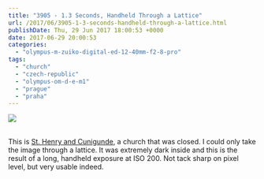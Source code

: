 ```yaml
---
title: "3905 - 1.3 Seconds, Handheld Through a Lattice"
url: /2017/06/3905-1-3-seconds-handheld-through-a-lattice.html
publishDate: Thu, 29 Jun 2017 18:00:53 +0000
date: 2017-06-29 20:00:53
categories: 
  - "olympus-m-zuiko-digital-ed-12-40mm-f2-8-pro"
tags: 
  - "church"
  - "czech-republic"
  - "olympus-om-d-e-m1"
  - "prague"
  - "praha"
---
```

<div class="container">
<div class="center"><a target="_blank" href="https://d25zfm9zpd7gm5.cloudfront.net/1200x1200/2016/20161026_105956_lr.jpg"><img class="webfeedsFeaturedVisual" src="https://d25zfm9zpd7gm5.cloudfront.net/0600x0600/2016/20161026_105956_lr.jpg" /></a></div>
</div>
<br />

This is <a href="https://cs.wikipedia.org/wiki/Kostel_svat%C3%A9ho_Jind%C5%99icha_a_svat%C3%A9_Kunhuty" target="_blank">St. Henry and Cunigunde</a>, a church that was closed. I could only take the image through a lattice. It was extremely dark inside and this is the result of a long, handheld exposure at ISO 200. Not tack sharp on pixel level, but very usable indeed.
